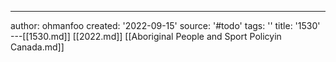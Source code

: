 ---
author: ohmanfoo
created: '2022-09-15'
source: '#todo'
tags: ''
title: '1530'
---[[1530.md]]
[[2022.md]]
[[Aboriginal People and Sport Policyin Canada.md]]
